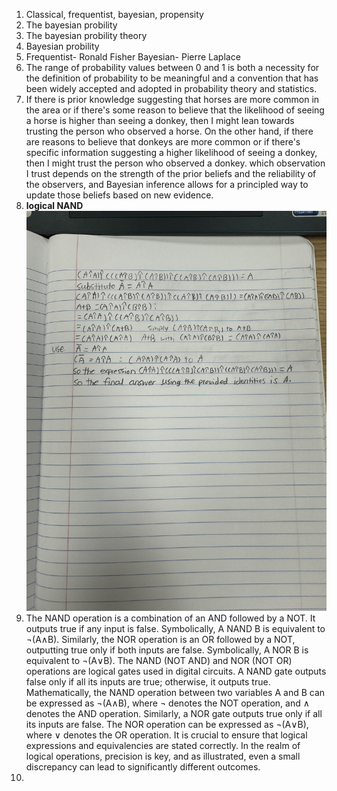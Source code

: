 1. Classical, frequentist, bayesian, propensity  
2. The bayesian probility
3. The bayesian probility theory  
4. Bayesian probility  
5. Frequentist- Ronald Fisher  Bayesian- Pierre Laplace  
6. The range of probability values between 0 and 1 is both a necessity for the definition of probability to be meaningful and a convention that has been widely accepted and adopted in probability theory and statistics.  
7.  If there is prior knowledge suggesting that horses are more common in the area or if there's some reason to believe that the likelihood of seeing a horse is higher than seeing a donkey, then I might lean towards trusting the person who observed a horse. On the other hand, if there are reasons to believe that donkeys are more common or if there's specific information suggesting a higher likelihood of seeing a donkey, then I might trust the person who observed a donkey. which observation I trust depends on the strength of the prior beliefs and the reliability of the observers, and Bayesian inference allows for a principled way to update those beliefs based on new evidence.
8. **logical NAND** ![logical NAND ](hw4question2answer.jpg)
9. The NAND operation is a combination of an AND followed by a NOT. It outputs true if any input is false. Symbolically, A NAND B is equivalent to ¬(A∧B). Similarly, the NOR operation is an OR followed by a NOT, outputting true only if both inputs are false. Symbolically, A NOR B is equivalent to ¬(A∨B). The NAND (NOT AND) and NOR (NOT OR) operations are logical gates used in digital circuits. A NAND gate outputs false only if all its inputs are true; otherwise, it outputs true. Mathematically, the NAND operation between two variables A and B can be expressed as ¬(A∧B), where ¬ denotes the NOT operation, and ∧ denotes the AND operation. Similarly, a NOR gate outputs true only if all its inputs are false. The NOR operation can be expressed as ¬(A∨B), where ∨ denotes the OR operation. It is crucial to ensure that logical expressions and equivalencies are stated correctly. In the realm of logical operations, precision is key, and as illustrated, even a small discrepancy can lead to significantly different outcomes.
10. 
